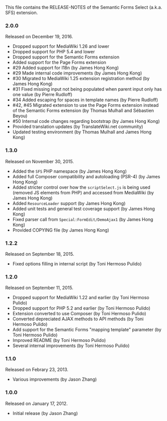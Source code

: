 This file contains the RELEASE-NOTES of the Semantic Forms Select (a.k.a. SFS) extension.

### 2.0.0

Released on December 19, 2016.

* Dropped support for MediaWiki 1.26 and lower
* Dropped support for PHP 5.4 and lower
* Dropped support for the Semantic Forms extension
* Added support for the Page Forms extension
* #29 Added support for I18n (by James Hong Kong)
* #29 Made internal code improvements (by James Hong Kong)
* #30 Migrated to MediaWiki 1.25 extension registration method (by James Hong Kong)
* #31 Fixed missing input not being populated when parent input only has one value (by Pierre Rudloff)
* #34 Added escaping for spaces in template names (by Pierre Rudloff)
* #42, #45 Migrated extension to use the Page Forms extension instead of the Semantic Forms extension (by Thomas Mulhall and Sébastien Beyou)
* #50 Internal code changes regarding bootstrap (by James Hong Kong)
* Provided translation updates (by TranslateWiki.net community)
* Updated testing environment (by Thomas Mulhall and James Hong Kong)

### 1.3.0

Released on November 30, 2015.

* Added the `SFS` PHP namespace (by James Hong Kong)
* Added full Composer compatibility and autoloading (PSR-4) (by James Hong Kong)
* Added stricter control over how the `scriptSelect.js` is being used (removed JS elements from PHP) and accessed from MediaWiki (by James Hong Kong)
* Added `ResourceLoader` support (by James Hong Kong)
* Added unit tests and general test coverage support (by James Hong Kong)
* Fixed parser call from `Special:FormEdit/DemoAjax1` (by James Hong Kong)
* Provided COPYING file (by James Hong Kong)

### 1.2.2

Released on September 18, 2015.

* Fixed options filling in internal script (by Toni Hermoso Pulido)

### 1.2.0

Released on September 11, 2015.

* Dropped support for MediaWiki 1.22 and earlier (by Toni Hermoso Pulido)
* Dropped support for PHP 5.2 and earlier (by Toni Hermoso Pulido)
* Extension converted to use Composer (by Toni Hermoso Pulido)
* Converted depreciated AJAX methods to API methods (by Toni Hermoso Pulido)
* Add support for the Semantic Forms "mapping template" parameter (by Toni Hermoso Pulido)
* Improved README (by Toni Hermoso Pulido)
* Several internal improvements (by Toni Hermoso Pulido)

### 1.1.0

Released on Febrary 23, 2013.

* Various improvements (by Jason Zhang)

### 1.0.0

Released on January 17, 2012.

* Initial release (by Jason Zhang)

